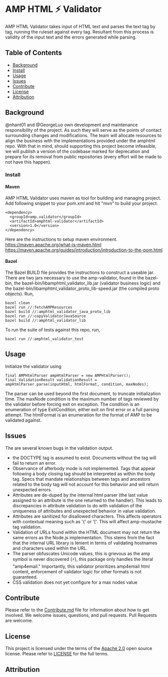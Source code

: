 # AMP HTML ⚡ Validator

AMP HTML Validator takes input of HTML text and parses the text tag by tag,
running the ruleset against every tag. Resultant from this process is validity
of the input text and the errors generated while parsing.

## Table of Contents

- [Background](#Background)
- [Install](#Install)
- [Usage](#Usage)
- [Issues](#Issues)
- [Contribute](#Contribute)
- [License](#License)
- [Attribution](#Attribution)

## Background

@nhant01 and @GeorgeLuo own development and maintenance responsibility of the
project. As such they will serve as the points of contact surrounding changes
and modifications. The team will allocate resources to align the business with
the implementations provided under the amphtml repo. With that in mind, should
supporting this project become infeasible, we will publish a version of the
codebase marked for deprecation and prepare for its removal from public
repositories (every effort will be made to not have this happen).

### Install

#### Maven

AMP HTML Validator uses maven as tool for building and managing project. Add
following snippet to your pom.xml and hit "mvn" to build your project.

```
<dependency>
  <groupId>amp.validator</groupId>
  <artifactId>amphtml-validator</artifactId>
  <version>1.0</version>
</dependency>
```

Here are the instructions to setup maven environment.
https://maven.apache.org/what-is-maven.html
https://maven.apache.org/guides/introduction/introduction-to-the-pom.html

#### Bazel

The Bazel BUILD file provides the instructions to construct a useable jar. There
are two jars necessary to use the amp-validator, found in the bazel-bin, the
bazel-bin/libamphtml_validator_lib.jar (validator business logic) and the
bazel-bin/libamphtml_validator_proto_lib-speed.jar (the compiled proto objects).
Run,

```
bazel clean
bazel run //:fetchAMPResources
bazel build //:amphtml_validator_java_proto_lib
bazel run //:copyValidatorJavaSource
bazel build //:amphtml_validator_lib
```

To run the suite of tests against this repo, run,

```
bazel run //:amphtml_validator_test
```

## Usage

Initialize the validator using

```
final AMPHtmlParser ampHtmlParser = new AMPHtmlParser();
final ValidationResult validationResult = ampHtmlParser.parse(inputHtml, htmlFormat, condition, maxNodes);
```

The parser can be used beyond the first document, to truncate initialization
time. The maxNode condition is the maximum number of tags reviewed by the
validator before forcing exit on exception. The condition is an enumeration of
type ExitCondition, either exit on first error or a full parsing attempt. The
htmlFormat is an enumeration for the format of AMP to be validated against.

## Issues

The are several known bugs in the validation output.

- the DOCTYPE tag is assumed to exist. Documents without the tag will fail to
  return an error.
- Observance of afterbody mode is not implemented. Tags that appear following a
  body closing tag should be interpreted as within the body tag. Specs that
  mandate relationships between tags and ancestors related to the body tag will
  not account for this behavior and will return unexpected errors.
- Attributes are de-duped by the internal html parser (the last value assigned
  to an attribute is the one returned to the handler). This leads to
  discrepancies in attribute validation to do with validation of the uniqueness
  of attributes and unexpected behavior in value validation.
- Attributes are sanitized for disallowed characters. This affects operators
  with contextual meaning such as '{' or '['. This will affect amp-mustache tag
  validation.
- Validation of URLs found within the HTML document may not return the same
  errors as the Node.js implementation. This stems from the fact that the
  internal URL library is lenient in terms of validating hostnames and
  characters used within the URL.
- The parser obfuscates Unicode values, this is grievous as the amp symbol is
  never discovered (⚡), this package only handles the literal "amp4email."
  Importantly, this validator prioritizes amp4email html content, enforcement of
  validator logic for other formats is not guaranteed.
- CSS validation does not yet configure for a max nodes value

## Contribute

Please refer to the [Contribute.md](Contribute.md) file for information about
how to get involved. We welcome issues, questions, and pull requests. Pull
Requests are welcome.

## License

This project is licensed under the terms of the
[Apache 2.0](https://www.apache.org/licenses/LICENSE-2.0.txt) open source
license. Please refer to [LICENSE](LICENSE) for the full terms.

## Attribution
